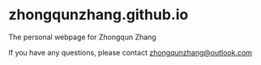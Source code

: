 # zhongqunzhang.github.io
The personal webpage for Zhongqun Zhang

If you have any questions, please contact zhongqunzhang@outlook.com
